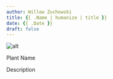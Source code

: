 ```yaml
---
author: Willow Zuchowski
title: {{ .Name | humanize | title }}
date: {{ .Date }}
draft: false
---
```

![alt](//via.placeholder.com/640x150)

Plant Name

Description
